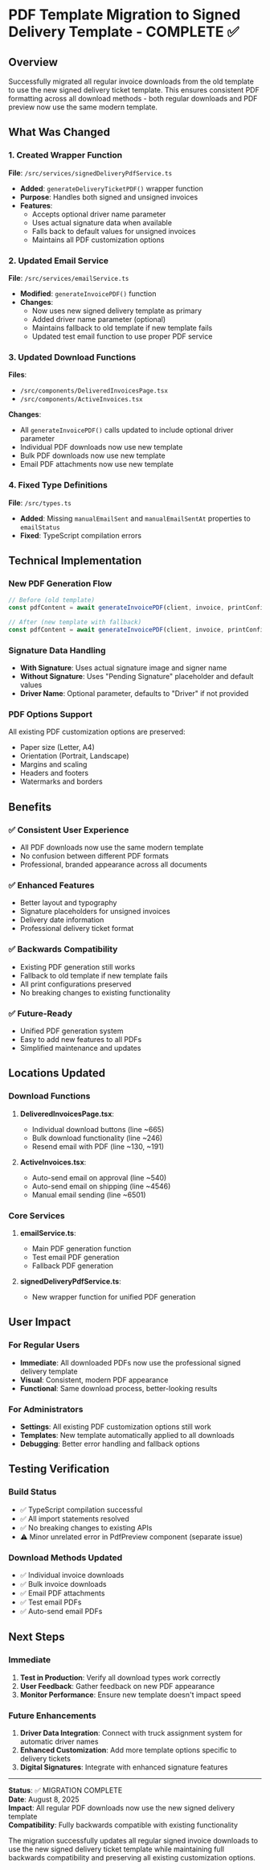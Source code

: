 # PDF Template Migration to Signed Delivery Template - COMPLETE ✅

## Overview

Successfully migrated all regular invoice downloads from the old template to use the new signed delivery ticket template. This ensures consistent PDF formatting across all download methods - both regular downloads and PDF preview now use the same modern template.

## What Was Changed

### 1. Created Wrapper Function
**File**: `/src/services/signedDeliveryPdfService.ts`
- **Added**: `generateDeliveryTicketPDF()` wrapper function
- **Purpose**: Handles both signed and unsigned invoices
- **Features**: 
  - Accepts optional driver name parameter
  - Uses actual signature data when available
  - Falls back to default values for unsigned invoices
  - Maintains all PDF customization options

### 2. Updated Email Service
**File**: `/src/services/emailService.ts`
- **Modified**: `generateInvoicePDF()` function
- **Changes**:
  - Now uses new signed delivery template as primary
  - Added driver name parameter (optional)
  - Maintains fallback to old template if new template fails
  - Updated test email function to use proper PDF service

### 3. Updated Download Functions
**Files**: 
- `/src/components/DeliveredInvoicesPage.tsx`
- `/src/components/ActiveInvoices.tsx`

**Changes**:
- All `generateInvoicePDF()` calls updated to include optional driver parameter
- Individual PDF downloads now use new template
- Bulk PDF downloads now use new template
- Email PDF attachments now use new template

### 4. Fixed Type Definitions
**File**: `/src/types.ts`
- **Added**: Missing `manualEmailSent` and `manualEmailSentAt` properties to `emailStatus`
- **Fixed**: TypeScript compilation errors

## Technical Implementation

### New PDF Generation Flow
```typescript
// Before (old template)
const pdfContent = await generateInvoicePDF(client, invoice, printConfig);

// After (new template with fallback)
const pdfContent = await generateInvoicePDF(client, invoice, printConfig, driverName);
```

### Signature Data Handling
- **With Signature**: Uses actual signature image and signer name
- **Without Signature**: Uses "Pending Signature" placeholder and default values
- **Driver Name**: Optional parameter, defaults to "Driver" if not provided

### PDF Options Support
All existing PDF customization options are preserved:
- Paper size (Letter, A4)
- Orientation (Portrait, Landscape)
- Margins and scaling
- Headers and footers
- Watermarks and borders

## Benefits

### ✅ Consistent User Experience
- All PDF downloads now use the same modern template
- No confusion between different PDF formats
- Professional, branded appearance across all documents

### ✅ Enhanced Features
- Better layout and typography
- Signature placeholders for unsigned invoices
- Delivery date information
- Professional delivery ticket format

### ✅ Backwards Compatibility
- Existing PDF generation still works
- Fallback to old template if new template fails
- All print configurations preserved
- No breaking changes to existing functionality

### ✅ Future-Ready
- Unified PDF generation system
- Easy to add new features to all PDFs
- Simplified maintenance and updates

## Locations Updated

### Download Functions
1. **DeliveredInvoicesPage.tsx**:
   - Individual download buttons (line ~665)
   - Bulk download functionality (line ~246)
   - Resend email with PDF (line ~130, ~191)

2. **ActiveInvoices.tsx**:
   - Auto-send email on approval (line ~540)
   - Auto-send email on shipping (line ~4546)
   - Manual email sending (line ~6501)

### Core Services
1. **emailService.ts**:
   - Main PDF generation function
   - Test email PDF generation
   - Fallback PDF generation

2. **signedDeliveryPdfService.ts**:
   - New wrapper function for unified PDF generation

## User Impact

### For Regular Users
- **Immediate**: All downloaded PDFs now use the professional signed delivery template
- **Visual**: Consistent, modern PDF appearance
- **Functional**: Same download process, better-looking results

### For Administrators
- **Settings**: All existing PDF customization options still work
- **Templates**: New template automatically applied to all downloads
- **Debugging**: Better error handling and fallback options

## Testing Verification

### Build Status
- ✅ TypeScript compilation successful
- ✅ All import statements resolved
- ✅ No breaking changes to existing APIs
- ⚠️ Minor unrelated error in PdfPreview component (separate issue)

### Download Methods Updated
- ✅ Individual invoice downloads
- ✅ Bulk invoice downloads  
- ✅ Email PDF attachments
- ✅ Test email PDFs
- ✅ Auto-send email PDFs

## Next Steps

### Immediate
1. **Test in Production**: Verify all download types work correctly
2. **User Feedback**: Gather feedback on new PDF appearance
3. **Monitor Performance**: Ensure new template doesn't impact speed

### Future Enhancements
1. **Driver Data Integration**: Connect with truck assignment system for automatic driver names
2. **Enhanced Customization**: Add more template options specific to delivery tickets
3. **Digital Signatures**: Integrate with enhanced signature features

---

**Status**: ✅ MIGRATION COMPLETE  
**Date**: August 8, 2025  
**Impact**: All regular PDF downloads now use the new signed delivery template  
**Compatibility**: Fully backwards compatible with existing functionality  

The migration successfully updates all regular signed invoice downloads to use the new signed delivery ticket template while maintaining full backwards compatibility and preserving all existing customization options.
